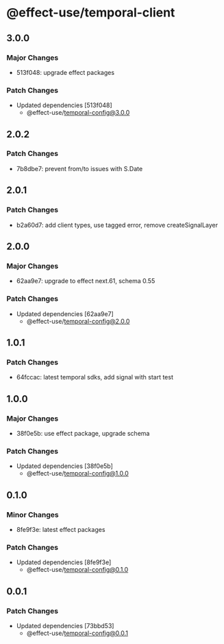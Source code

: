# @effect-use/temporal-client

## 3.0.0

### Major Changes

- 513f048: upgrade effect packages

### Patch Changes

- Updated dependencies [513f048]
  - @effect-use/temporal-config@3.0.0

## 2.0.2

### Patch Changes

- 7b8dbe7: prevent from/to issues with S.Date

## 2.0.1

### Patch Changes

- b2a60d7: add client types, use tagged error, remove createSignalLayer

## 2.0.0

### Major Changes

- 62aa9e7: upgrade to effect next.61, schema 0.55

### Patch Changes

- Updated dependencies [62aa9e7]
  - @effect-use/temporal-config@2.0.0

## 1.0.1

### Patch Changes

- 64fccac: latest temporal sdks, add signal with start test

## 1.0.0

### Major Changes

- 38f0e5b: use effect package, upgrade schema

### Patch Changes

- Updated dependencies [38f0e5b]
  - @effect-use/temporal-config@1.0.0

## 0.1.0

### Minor Changes

- 8fe9f3e: latest effect packages

### Patch Changes

- Updated dependencies [8fe9f3e]
  - @effect-use/temporal-config@0.1.0

## 0.0.1

### Patch Changes

- Updated dependencies [73bbd53]
  - @effect-use/temporal-config@0.0.1
